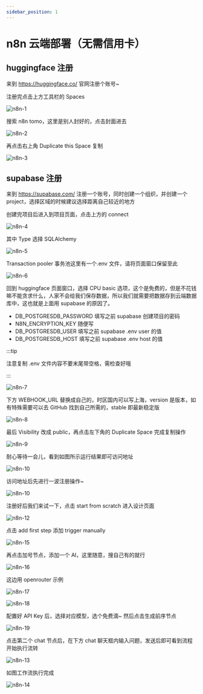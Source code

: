 ```yaml
---
sidebar_position: 1
---
```


# n8n 云端部署（无需信用卡）

## huggingface 注册

来到 https://huggingface.co/ 官网注册个账号~

注册完点击上方工具栏的 Spaces

![n8n-1](https://fxpby.oss-cn-beijing.aliyuncs.com/blogImg/framework/supabase/n8n-1.jpg)

搜索 n8n tomo，这里是别人封好的，点击封面进去

![n8n-2](https://fxpby.oss-cn-beijing.aliyuncs.com/blogImg/framework/supabase/n8n-2.jpg)

再点击右上角 Duplicate this Space 复制

![n8n-3](https://fxpby.oss-cn-beijing.aliyuncs.com/blogImg/framework/supabase/n8n-3.jpg)

## supabase 注册

来到 https://supabase.com/ 注册一个账号，同时创建一个组织，并创建一个 project，选择区域的时候建议选择距离自己较近的地方

创建完项目后进入到项目页面，点击上方的 connect

![n8n-4](https://fxpby.oss-cn-beijing.aliyuncs.com/blogImg/framework/supabase/n8n-4.jpg)

其中 Type 选择 SQLAlchemy

![n8n-5](https://fxpby.oss-cn-beijing.aliyuncs.com/blogImg/framework/supabase/n8n-5.jpg)

Transaction pooler 事务池这里有一个.env 文件，请将页面窗口保留至此

![n8n-6](https://fxpby.oss-cn-beijing.aliyuncs.com/blogImg/framework/supabase/n8n-6.jpg)

回到 huggingface 页面窗口，选择 CPU basic 选项，这个是免费的，但是不花钱嘛不能贪求什么，人家不会给我们保存数据，所以我们就需要把数据存到云端数据库中，这也就是上面用 supabase 的原因了。

- DB_POSTGRESDB_PASSWORD 填写之前 supabase 创建项目的密码
- N8N_ENCRYPTION_KEY 随便写
- DB_POSTGRESDB_USER 填写之前 supabase .env user 的值
- DB_POSTGRESDB_HOST 填写之前 supabase .env host 的值

:::tip

注意复制 .env 文件内容不要末尾带空格，需检查好哦

:::

![n8n-7](https://fxpby.oss-cn-beijing.aliyuncs.com/blogImg/framework/supabase/n8n-7.jpg)

下方 WEBHOOK_URL 替换成自己的，时区国内可以写上海，version 是版本，如有特殊需要可以去 GitHub 找到自己所需的，stable 即最新稳定版

![n8n-8](https://fxpby.oss-cn-beijing.aliyuncs.com/blogImg/framework/supabase/n8n-8.jpg)

最后 Visibility 改成 public，再点击左下角的 Duplicate Space 完成复制操作

![n8n-9](https://fxpby.oss-cn-beijing.aliyuncs.com/blogImg/framework/supabase/n8n-9.jpg)

耐心等待一会儿，看到如图所示运行结果即可访问地址

![n8n-10](https://fxpby.oss-cn-beijing.aliyuncs.com/blogImg/framework/supabase/n8n-10.jpg)

访问地址后先进行一波注册操作~

![n8n-10](https://fxpby.oss-cn-beijing.aliyuncs.com/blogImg/framework/supabase/n8n-11.jpg)

注册好后我们来试一下，点击 start from scratch 进入设计页面

![n8n-12](https://fxpby.oss-cn-beijing.aliyuncs.com/blogImg/framework/supabase/n8n-12.jpg)

点击 add first step 添加 trigger manually

![n8n-15](https://fxpby.oss-cn-beijing.aliyuncs.com/blogImg/framework/supabase/n8n-15.jpg)

再点击加号节点，添加一个 AI，这里随意，搜自己有的就行

![n8n-16](https://fxpby.oss-cn-beijing.aliyuncs.com/blogImg/framework/supabase/n8n-16.jpg)

这边用 openrouter 示例

![n8n-17](https://fxpby.oss-cn-beijing.aliyuncs.com/blogImg/framework/supabase/n8n-17.jpg)

![n8n-18](https://fxpby.oss-cn-beijing.aliyuncs.com/blogImg/framework/supabase/n8n-18.jpg)

配置好 API Key 后，选择对应模型，选个免费滴~ 然后点击生成前序节点

![n8n-19](https://fxpby.oss-cn-beijing.aliyuncs.com/blogImg/framework/supabase/n8n-19.jpg)

点击第二个 chat 节点后，在下方 chat 聊天框内输入问题，发送后即可看到流程开始执行流转

![n8n-13](https://fxpby.oss-cn-beijing.aliyuncs.com/blogImg/framework/supabase/n8n-13.jpg)

如图工作流执行完成

![n8n-14](https://fxpby.oss-cn-beijing.aliyuncs.com/blogImg/framework/supabase/n8n-14.jpg)
